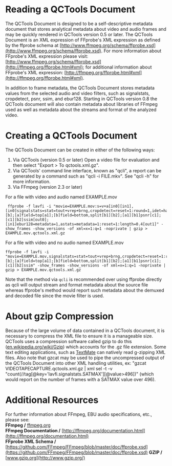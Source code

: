 # Reading a QCTools Document

The QCTools Document is designed to be a self-descriptive metadata document that stores analytical metadata about video and audio frames and may be quickly rendered in QCTools version 0.5 or later. The QCTools Document is an XML expression of FFprobe's XML expression as defined by the ffprobe schema at [http://www.ffmpeg.org/schema/ffprobe.xsd](http://www.ffmpeg.org/schema/ffprobe.xsd). For more information about FFprobe's XML expression please visit: [http://www.ffmpeg.org/schema/ffprobe.xsd](http://ffmpeg.org/ffprobe.html#xml); for additional information about FFprobe's XML expression: [http://ffmpeg.org/ffprobe.html#xml](http://ffmpeg.org/ffprobe.html#xml).

In addition to frame metadata, the QCTools Document stores metadata values from the selected audio and video filters, such as signalstats, cropdetect, psnr, ssim, and ebur128. Starting in QCTools version 0.8 the QCTools document will also contain metadata about libraries of FFmpeg used as well as metadata about the streams and format of the analyzed video.

# Creating a QCTools Document

The QCTools Document can be created in either of the following ways:

1.  Via QCTools (version 0.5 or later)
    Open a video file for evaluation and then select "Export > To qctools.xml.gz".
2.  Via QCTools' command line interface, known as "qcli", a report can be generated by a command such as "qcli -i FILE.mkv". See "qcli -h" for more information.
3.  Via FFmpeg (version 2.3 or later)  

For a file with video and audio named EXAMPLE.mov  
```
 ffprobe -f lavfi -i "movie=EXAMPLE.mov:s=v+a[in0][in1],[in0]signalstats=stat=tout+vrep+brng,cropdetect=reset=1:round=1,idet=half_life=1,deflicker=bypass=1,split[a][b];[a]field=top[a1];[b]field=bottom,split[b1][b2];[a1][b1]psnr[c1];[c1][b2]ssim[out0];[in1]ebur128=metadata=1,astats=metadata=1:reset=1:length=0.4[out1]" -show_frames -show_versions -of xml=x=1:q=1 -noprivate | gzip > EXAMPLE.mov.qctools.xml.gz  
```
 
For a file with video and no audio named EXAMPLE.mov  
```
ffprobe -f lavfi -i "movie=EXAMPLE.mov,signalstats=stat=tout+vrep+brng,cropdetect=reset=1:round=1,idet=half_life=1,deflicker=bypass=1,split[a][b];[a]field=top[a1];[b]field=bottom,split[b1][b2];[a1][b1]psnr[c1];[c1][b2]ssim" -show_frames -show_versions -of xml=x=1:q=1 -noprivate | gzip > EXAMPLE.mov.qctools.xml.gz
```

Note that the method via `qcli` is recommended over using ffprobe directly as qcli will output stream and format metadata about the source file whereas ffprobe's method would report such metadata about the demuxed and decoded file since the movie filter is used.

# About gzip Compression

Because of the large volume of data contained in a QCTools document, it is necessary to compress the XML file to ensure it is a manageable size. QCTools uses a compression software called gzip to do this ([en.wikipedia.org/wiki/Gzip](http://en.wikipedia.org/wiki/Gzip)) which accounts for the .gz file extension. Some text editing applications, such as [TextMate](https://github.com/textmate/textmate) can natively read g-zipping XML files. Also note that gzcat may be used to pipe the uncompressed output of the QCTools Document into other XML handling utilities, ex: "gzcat VIDEOTAPECAPTURE.qctools.xml.gz | xml sel -t -v "count(//tag[@key='lavfi.signalstats.SATMAX'][@value>496])" (which would report on the number of frames with a SATMAX value over 496).

# Additional Resources

For further information about FFmpeg, EBU audio specifications, etc., please see:  
**FFmpeg /** [ffmpeg.org](https://ffmpeg.org)  
**FFmpeg Documentation /** [http://ffmpeg.org/documentation.html](http://ffmpeg.org/documentation.html)  
**FFprobe XML Schema /** [https://github.com/FFmpeg/FFmpeg/blob/master/doc/ffprobe.xsd](https://github.com/FFmpeg/FFmpeg/blob/master/doc/ffprobe.xsd)
**GZIP /** [www.gzip.org](http://www.gzip.org/)  

